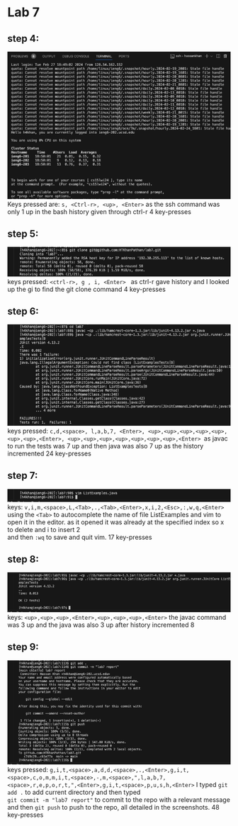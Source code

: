# Lab 7 
## step 4:
![Image](https://github.com/HTKhanPathan/cse15l-lab-reports/blob/main/logging%20into%20ieng6.png?raw=true) \
Keys pressed are:  ` s, <Ctrl-r>, <up>, <Enter> ` as the ssh command was only 1 up in the bash history given through ctrl-r
4 key-presses
## step 5:
![Image](https://github.com/HTKhanPathan/cse15l-lab-reports/blob/main/git%20clone.png?raw=true) \
keys pressed: `<ctrl-r>, g , i, <Enter> ` as ctrl-r gave history and I looked up the gi to find the git clone command
4 key-presses
## step 6:
![Image](https://github.com/HTKhanPathan/cse15l-lab-reports/blob/main/step%206.png?raw=true) \
keys pressed: `c,d,<space>, l,a,b,7, <Enter>, <up>,<up>,<up>,<up>,<up>,<up>,<up>,<Enter>, <up>,<up>,<up>,<up>,<up>,<up>,<up>,<Enter> `as javac to run the tests was 7 up and then java was also 7 up as the history incremented 
24 key-presses
## step 7:
![Image](https://github.com/HTKhanPathan/cse15l-lab-reports/blob/main/step%207%20vim.png?raw=true) \
keys: `v,i,m,<space>,L,<Tab>,.,<Tab>,<Enter>,x,i,2,<Esc>,:,w,q,<Enter>` using the `<Tab>` to autocomplete the name of file ListExamples and vim to open it in the editor. as it opened it was already at the specified index so x to delete and i to insert 2 \
and then `:wq` to save and quit vim. 
17 key-presses
## step 8:
![Image](https://github.com/HTKhanPathan/cse15l-lab-reports/blob/main/step8.png?raw=true) \
keys: `<up>,<up>,<up>,<Enter>,<up>,<up>,<up>,<Enter>` the javac command was 3 up and the java was also 3 up after history incremented
8
## step 9:
![Image](https://github.com/HTKhanPathan/cse15l-lab-reports/blob/main/git%20step%209.png?raw=true) \
keys pressed: `g,i,t,<space>,a,d,d,<space>,.,<Enter>,g,i,t,<space>,c,o,m,m,i,t,<space>,-,m,<space>,",l,a,b,7,<space>,r,e,p,o,r,t,",<Enter>,g,i,t,<space>,p,u,s,h,<Enter>` I typed `git add .` to add current directory and then typed \
`git commit -m "lab7 report"` to commit to the repo with a relevant message and then `git push` to push to the repo, all detailed in the screenshots.
48 key-presses
